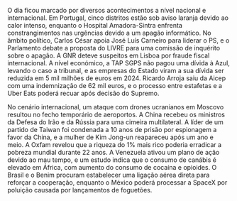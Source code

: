 O dia ficou marcado por diversos acontecimentos a nível nacional e internacional. Em Portugal, cinco distritos estão sob aviso laranja devido ao calor intenso, enquanto o Hospital Amadora-Sintra enfrenta constrangimentos nas urgências devido a um apagão informático. No âmbito político, Carlos César apoia José Luís Carneiro para liderar o PS, e o Parlamento debate a proposta do LIVRE para uma comissão de inquérito sobre o apagão. A GNR deteve suspeitos em Lisboa por fraude fiscal internacional. A nível económico, a TAP SGPS não pagou uma dívida à Azul, levando o caso a tribunal, e as empresas do Estado viram a sua dívida ser reduzida em 5 mil milhões de euros em 2024. Ricardo Arroja saiu da Aicep com uma indemnização de 62 mil euros, e o processo entre estafetas e a Uber Eats poderá recuar após decisão do Supremo.

No cenário internacional, um ataque com drones ucranianos em Moscovo resultou no fecho temporário de aeroportos. A China recebeu os ministros da Defesa do Irão e da Rússia para uma cimeira multilateral. A líder de um partido de Taiwan foi condenada a 10 anos de prisão por espionagem a favor da China, e a mulher de Kim Jong-un reapareceu após um ano e meio. A Oxfam revelou que a riqueza do 1% mais rico poderia erradicar a pobreza mundial durante 22 anos. A Venezuela ativou um plano de ação devido ao mau tempo, e um estudo indica que o consumo de canábis é elevado em África, com aumento do consumo de cocaína e opioides. O Brasil e o Benim procuram estabelecer uma ligação aérea direta para reforçar a cooperação, enquanto o México poderá processar a SpaceX por poluição causada por lançamentos de foguetões.